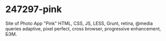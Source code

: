 # 247297-pink
Site of Photo App "Pink"
HTML, CSS, JS, LESS, Grunt, retina, @media queries adaptive, pixel perfect, cross browser, progressive enhancement, БЭМ.
